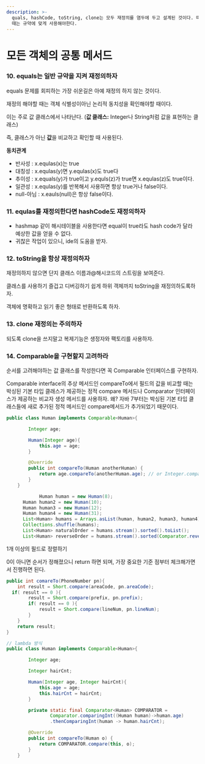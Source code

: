 ```yaml
---
description: >-
  quals, hashCode, toString, clone는 모두 재정의를 염두에 두고 설계된 것이다. 따라서 해당 메서드를 오버라이딩할
  때는 규약에 맞게 사용해야한다.
---
```


# 모든 객체의 공통 메서드



### 10. equals는 일반 규약을 지켜 재정의하자

equals 문제를 회피하는 가장 쉬운길은 아예 재정의 하지 않는 것이다.

재정의 해야할 때는 객체 식별성이아닌 논리적 동치성을 확인해야할 때이다.

이는 주로 값 클래스에서 나타난다. (**값 클래스:** Integer나 String처럼 값을 표현하는 클래스)

즉, 클래스가 아닌 **값**을 비교하고 확인할 때 사용된다.

**동치관계**

* 반사성 : x.equlas(x)는 true
* 대칭성 : x.equlas(y)면 y.equlas(x)도 true다
* 추이성 : x.equals(y)가 true이고 y.equls(z)가 true면 x.equlas(z)도 true이다.
* 일관성 : x.equlas(y)를 반복해서 사용하면 항상 true거나 false이다.
* null-아님 : x.eauls(null)은 항상 false이다.

### 11. equlas를 재정의한다면 hashCode도 재정의하자

* hashmap 같이 해시테이블을 사용한다면 equal이 true라도 hash code가 달라 예상한 값을 얻을 수 없다.
* 귀찮은 작업이 있으니, ide의 도움을 받자.

### 12. toString을 항상 재정의하자

재정의하지 않으면 단지 클래스 이름과@해시코드의 스트링을 보여준다.

클래스를 사용하기 즐겁고 디버깅하기 쉽게 하위 객체까지 toString을 재정의하도록하자.

객체에 명확하고 읽기 좋은 형태로 반환하도록 하자.

### 13. clone 재정의는 주의하자

되도록 clone을 쓰지말고 복제기능은 생정자와 팩토리를 사용하자.

### 14. Comparable을 구현할지 고려하라

순서를 고려해야하는 값 클래스를 작성한다면 꼭 Comparable 인터페이스를 구현하자.

Comparable interface의 추상 메서드인 compareTo에서 필드의 값을 비교할 때는 박싱된 기본 타입 클래스가 제공하는 정적 compare 메서드나 Comparator 인터페이스가 제공하는 비교자 생성 메서드를 사용하자. 왜? 자바 7부터는 박싱된 기본 타입 클래스들에 새로 추가된 정적 메서드인 compare메서드가 추가되었기 때문이다.

```java
public class Human implements Comparable<Human>{

        Integer age;

        Human(Integer age){
            this.age = age;
        }

        @Override
        public int compareTo(Human anotherHuman) {
            return age.compareTo(anotherHuman.age); // or Integer.compare(age, o.age);
        }
    }

			Human human = new Human(8);
      Human human2 = new Human(10);
      Human human3 = new Human(12);
      Human human4 = new Human(31);
      List<Human> humans = Arrays.asList(human, human2, human3, human4);
      Collections.shuffle(humans);
      List<Human> naturalOrder = humans.stream().sorted().toList();
      List<Human> reverseOrder = humans.stream().sorted(Comparator.reverseOrder()).toList();
```

1개 이상의 필드로 정렬하기

0이 아니면 순서가 정해졌으니 return 하면 되며, 가장 중요한 기준 점부터 체크해가면서 진행하면 된다.

```java
public int comareTo(PhoneNumber pn){
	int result = Short.compare(areaCode, pn.areaCode);
  if( result == 0 ){
		result = Short.compare(prefix, pn.prefix);
		if( result == 0 ){
			result = Short.compare(lineNum, pn.lineNum);
		}
	}
	return result;
}

// lambda 방식
public class Human implements Comparable<Human>{

        Integer age;

        Integer hairCnt;

        Human(Integer age, Integer hairCnt){
            this.age = age;
            this.hairCnt = hairCnt;
        }

        private static final Comparator<Human> COMPARATOR = 
				Comparator.comparingInt((Human human)->human.age)
				.thenComparingInt(human -> human.hairCnt);

        @Override
        public int compareTo(Human o) {
            return COMPARATOR.compare(this, o);
        }
    }
```

